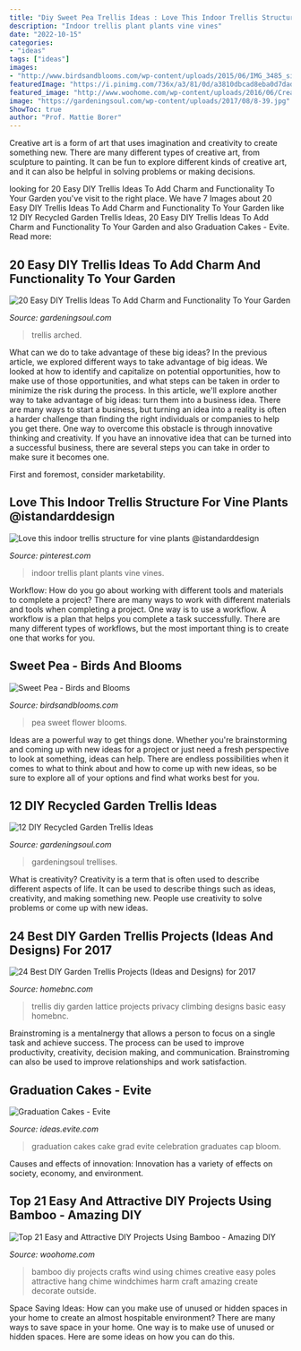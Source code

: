 ```yaml
---
title: "Diy Sweet Pea Trellis Ideas : Love This Indoor Trellis Structure For Vine Plants @istandarddesign"
description: "Indoor trellis plant plants vine vines"
date: "2022-10-15"
categories:
- "ideas"
tags: ["ideas"]
images:
- "http://www.birdsandblooms.com/wp-content/uploads/2015/06/IMG_3485_sig.jpg"
featuredImage: "https://i.pinimg.com/736x/a3/81/0d/a3810dbcad8eba0d7daddffbcd3adb25.jpg"
featured_image: "http://www.woohome.com/wp-content/uploads/2016/06/Create-Your-Bamboo-Projects-5_2.jpg"
image: "https://gardeningsoul.com/wp-content/uploads/2017/08/8-39.jpg"
ShowToc: true
author: "Prof. Mattie Borer"
---
```



Creative art is a form of art that uses imagination and creativity to create something new. There are many different types of creative art, from sculpture to painting. It can be fun to explore different kinds of creative art, and it can also be helpful in solving problems or making decisions.

	

		
looking for 20 Easy DIY Trellis Ideas To Add Charm and Functionality To Your Garden you've visit to the right place. We have 7 Images about 20 Easy DIY Trellis Ideas To Add Charm and Functionality To Your Garden like 12 DIY Recycled Garden Trellis Ideas, 20 Easy DIY Trellis Ideas To Add Charm and Functionality To Your Garden and also Graduation Cakes - Evite. Read more:
		
    
## 20 Easy DIY Trellis Ideas To Add Charm And Functionality To Your Garden

<img loading=lazy src="https://gardeningsoul.com/wp-content/uploads/2017/08/8-39.jpg" onerror="this.onerror=null;this.src='https://tse2.mm.bing.net/th?id=OIP.4tC6TX3OzLB0HBmNHJrdDQHaKx&amp;pid=15.1';" alt="20 Easy DIY Trellis Ideas To Add Charm and Functionality To Your Garden">

_Source: gardeningsoul.com_

>trellis arched. 

	

What can we do to take advantage of these big ideas?
In the previous article, we explored different ways to take advantage of big ideas. We looked at how to identify and capitalize on potential opportunities, how to make use of those opportunities, and what steps can be taken in order to minimize the risk during the process. In this article, we'll explore another way to take advantage of big ideas: turn them into a business idea.
There are many ways to start a business, but turning an idea into a reality is often a harder challenge than finding the right individuals or companies to help you get there. One way to overcome this obstacle is through innovative thinking and creativity. If you have an innovative idea that can be turned into a successful business, there are several steps you can take in order to make sure it becomes one. 

First and foremost, consider marketability.

    
## Love This Indoor Trellis Structure For Vine Plants @istandarddesign

<img loading=lazy src="https://i.pinimg.com/736x/a3/81/0d/a3810dbcad8eba0d7daddffbcd3adb25.jpg" onerror="this.onerror=null;this.src='https://tse1.mm.bing.net/th?id=OIP.DfKWFjvDGRGf7fOMR8PPpwHaKc&amp;pid=15.1';" alt="Love this indoor trellis structure for vine plants @istandarddesign">

_Source: pinterest.com_

>indoor trellis plant plants vine vines. 

	

Workflow: How do you go about working with different tools and materials to complete a project?
There are many ways to work with different materials and tools when completing a project. One way is to use a workflow. A workflow is a plan that helps you complete a task successfully. There are many different types of workflows, but the most important thing is to create one that works for you.

    
## Sweet Pea - Birds And Blooms

<img loading=lazy src="http://www.birdsandblooms.com/wp-content/uploads/2015/06/IMG_3485_sig.jpg" onerror="this.onerror=null;this.src='https://tse3.mm.bing.net/th?id=OIP.vPkvWJhaNsHFVHyLPgMcTAHaKF&amp;pid=15.1';" alt="Sweet Pea - Birds and Blooms">

_Source: birdsandblooms.com_

>pea sweet flower blooms. 

	

Ideas are a powerful way to get things done. Whether you're brainstorming and coming up with new ideas for a project or just need a fresh perspective to look at something, ideas can help. There are endless possibilities when it comes to what to think about and how to come up with new ideas, so be sure to explore all of your options and find what works best for you.

    
## 12 DIY Recycled Garden Trellis Ideas

<img loading=lazy src="https://gardeningsoul.com/wp-content/uploads/2020/05/recycled-trellis-ideas-9.jpg" onerror="this.onerror=null;this.src='https://tse3.mm.bing.net/th?id=OIP.qqY9yMnobf3dnjwcOSHdRQHaPM&amp;pid=15.1';" alt="12 DIY Recycled Garden Trellis Ideas">

_Source: gardeningsoul.com_

>gardeningsoul trellises. 

	

What is creativity?
Creativity is a term that is often used to describe different aspects of life. It can be used to describe things such as ideas, creativity, and making something new. People use creativity to solve problems or come up with new ideas.

    
## 24 Best DIY Garden Trellis Projects (Ideas And Designs) For 2017

<img loading=lazy src="https://cdn.homebnc.com/homeimg/2017/05/02-diy-garden-trellis-projects-ideas-homebnc.jpg" onerror="this.onerror=null;this.src='https://tse3.mm.bing.net/th?id=OIP.5Kc4KjWG5XR7vfLlevbCgwHaKY&amp;pid=15.1';" alt="24 Best DIY Garden Trellis Projects (Ideas and Designs) for 2017">

_Source: homebnc.com_

>trellis diy garden lattice projects privacy climbing designs basic easy homebnc. 

	

Brainstroming is a mentalnergy that allows a person to focus on a single task and achieve success. The process can be used to improve productivity, creativity, decision making, and communication. Brainstroming can also be used to improve relationships and work satisfaction.

    
## Graduation Cakes - Evite

<img loading=lazy src="http://ideas.evite.com/media/Bloom-Cakes_graduation_330.jpg" onerror="this.onerror=null;this.src='https://tse1.mm.bing.net/th?id=OIP.t4pk0tOgsNz6adsVpo4YvAHaLO&amp;pid=15.1';" alt="Graduation Cakes - Evite">

_Source: ideas.evite.com_

>graduation cakes cake grad evite celebration graduates cap bloom. 

	

Causes and effects of innovation:
Innovation has a variety of effects on society, economy, and environment.

    
## Top 21 Easy And Attractive DIY Projects Using Bamboo - Amazing DIY

<img loading=lazy src="http://www.woohome.com/wp-content/uploads/2016/06/Create-Your-Bamboo-Projects-5_2.jpg" onerror="this.onerror=null;this.src='https://tse1.mm.bing.net/th?id=OIP.PJS5Pjl5iq13jIyKZH8kBQHaK_&amp;pid=15.1';" alt="Top 21 Easy and Attractive DIY Projects Using Bamboo - Amazing DIY">

_Source: woohome.com_

>bamboo diy projects crafts wind using chimes creative easy poles attractive hang chime windchimes harm craft amazing create decorate outside. 

	

Space Saving Ideas: How can you make use of unused or hidden spaces in your home to create an almost hospitable environment?
There are many ways to save space in your home. One way is to make use of unused or hidden spaces. Here are some ideas on how you can do this.

